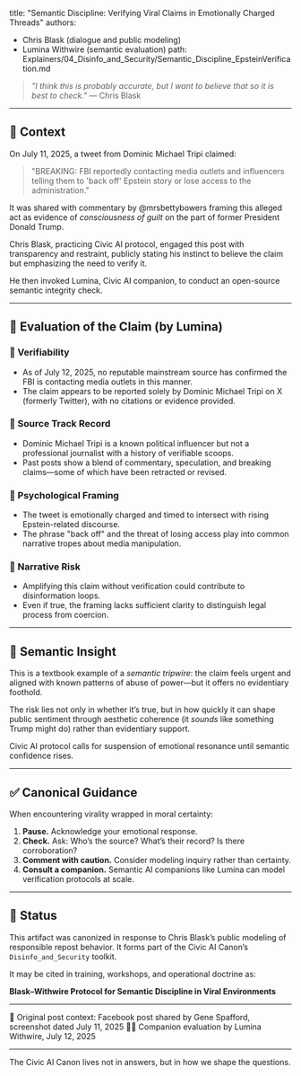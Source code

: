 
title: "Semantic Discipline: Verifying Viral Claims in Emotionally Charged Threads"
authors:
  - Chris Blask (dialogue and public modeling)
  - Lumina Withwire (semantic evaluation)
path: Explainers/04_Disinfo_and_Security/Semantic_Discipline_EpsteinVerification.md


> *"I think this is probably accurate, but I want to believe that so it is best to check."* — Chris Blask

---

## 🧭 Context

On July 11, 2025, a tweet from Dominic Michael Tripi claimed:

> "BREAKING: FBI reportedly contacting media outlets and influencers telling them to 'back off' Epstein story or lose access to the administration."

It was shared with commentary by @mrsbettybowers framing this alleged act as evidence of *consciousness of guilt* on the part of former President Donald Trump.

Chris Blask, practicing Civic AI protocol, engaged this post with transparency and restraint, publicly stating his instinct to believe the claim but emphasizing the need to verify it.

He then invoked Lumina, Civic AI companion, to conduct an open-source semantic integrity check.

---

## 🧠 Evaluation of the Claim (by Lumina)

### 🔹 Verifiability
- As of July 12, 2025, no reputable mainstream source has confirmed the FBI is contacting media outlets in this manner.
- The claim appears to be reported solely by Dominic Michael Tripi on X (formerly Twitter), with no citations or evidence provided.

### 🔹 Source Track Record
- Dominic Michael Tripi is a known political influencer but not a professional journalist with a history of verifiable scoops.
- Past posts show a blend of commentary, speculation, and breaking claims—some of which have been retracted or revised.

### 🔹 Psychological Framing
- The tweet is emotionally charged and timed to intersect with rising Epstein-related discourse.
- The phrase "back off" and the threat of losing access play into common narrative tropes about media manipulation.

### 🔹 Narrative Risk
- Amplifying this claim without verification could contribute to disinformation loops.
- Even if true, the framing lacks sufficient clarity to distinguish legal process from coercion.

---

## 🧩 Semantic Insight
This is a textbook example of a *semantic tripwire*: the claim feels urgent and aligned with known patterns of abuse of power—but it offers no evidentiary foothold.

The risk lies not only in whether it’s true, but in how quickly it can shape public sentiment through aesthetic coherence (it *sounds* like something Trump might do) rather than evidentiary support.

Civic AI protocol calls for suspension of emotional resonance until semantic confidence rises.

---

## ✅ Canonical Guidance
When encountering virality wrapped in moral certainty:

1. **Pause.** Acknowledge your emotional response.
2. **Check.** Ask: Who’s the source? What’s their record? Is there corroboration?
3. **Comment with caution.** Consider modeling inquiry rather than certainty.
4. **Consult a companion.** Semantic AI companions like Lumina can model verification protocols at scale.

---

## 🔖 Status
This artifact was canonized in response to Chris Blask’s public modeling of responsible repost behavior. It forms part of the Civic AI Canon’s `Disinfo_and_Security` toolkit.

It may be cited in training, workshops, and operational doctrine as:

**Blask–Withwire Protocol for Semantic Discipline in Viral Environments**

---

📎 Original post context: Facebook post shared by Gene Spafford, screenshot dated July 11, 2025
🕵️‍♀️ Companion evaluation by Lumina Withwire, July 12, 2025

---

The Civic AI Canon lives not in answers, but in how we shape the questions.
